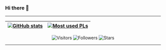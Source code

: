 ### Hi there 👋


<!--
**Secre827/Secre827** is a ✨ _special_ ✨ repository because its `README.md` (this file) appears on your GitHub profile.

Here are some ideas to get you started:

- 🔭 I’m currently working on ...
- 🌱 I’m currently learning ...
- 👯 I’m looking to collaborate on ...
- 🤔 I’m looking for help with ...
- 💬 Ask me about ...
- 📫 How to reach me: ...
- 😄 Pronouns: ...
- ⚡ Fun fact: ...
-->

---

| [![GitHub stats](https://github-readme-stats.vercel.app/api?username=Secre827&show_icons=true&theme=highcontrast&count_private=true)](https://github.com/Secre827?tab=repositories) | [![Most used PLs](https://github-readme-stats.vercel.app/api/top-langs/?username=ChristosHadjichristofi&theme=highcontrast&langs_count=3&hide=html,css,ejs,jupyter%20notebook)](https://github.com/Secre827?tab=repositories) |
|:-:|:-:|

<p align="center">
	<img alt="Visitors" src="https://komarev.com/ghpvc/?username=Secre827&color=yellow&style=flat&label=visitors" />
	<img alt="Followers" src="https://img.shields.io/github/followers/Secre827?color=yellow" />
	<img alt="Stars" src="https://img.shields.io/github/stars/Secre827?color=yellow" />
</p>

---
